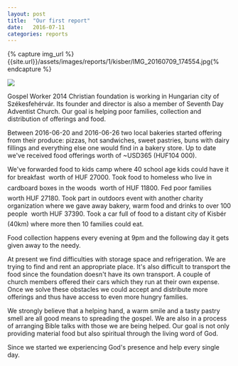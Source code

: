 ```yaml
---
layout: post
title:  "Our first report"
date:   2016-07-11
categories: reports
---
```



{% capture img_url %}{{site.url}}/assets/images/reports/1/kisber/IMG_20160709_174554.jpg{% endcapture %}


<a href="{{ img_url }}" data-lightbox="image-1" data-title="My caption"><img src="{{ img_url }}" class="img-responsive" data-lightbox="image-1"/></a>



Gospel Worker 2014 Christian foundation is working in Hungarian city of Székesfehérvár.
Its founder and director is also a member of Seventh Day Adventist Church. Our goal is helping poor families, collection and distribution of offerings and food.

Between 2016-06-20 and 2016-06-26 two local bakeries started offering from their produce: pizzas, hot sandwiches, sweet pastries, buns with dairy fillings and everything else one would find in a bakery store. Up to date we've received food offerings worth of ~USD365 (HUF104 000).

We've forwarded food to kids camp where 40 school age kids could have it for breakfast  worth of HUF 27000. 
Took food to homeless who live in cardboard boxes in the woods  worth of HUF 11800. 
Fed poor families  worth HUF 27180.
Took part in outdoors event with another charity organization where we gave away bakery, warm food and drinks to over 100 people  worth HUF 37390.
Took a car full of food to a distant city of Kisbér (40km) where more then 10 families could eat.


Food collection happens every evening at 9pm and the following day it gets given away to the needy.

At present we find difficulties with storage space and refrigeration. We are trying to find and rent an appropriate place. It's also difficult to transport the food since the foundation doesn't have its own transport. A couple of church members offered their cars which they run at their own expense. Once we solve these obstacles we could accept and distribute more offerings and thus have access to even more hungry families.

We strongly believe that a helping hand, a warm smile and a tasty pastry smell are all good means to spreading the gospel. We are also in a process of arranging Bible talks with those we are being helped. Our goal is not only providing material food but also spiritual through the living  word of God.

Since we started we experiencing God's presence and help every single day.